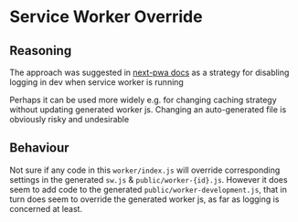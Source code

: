 # Service Worker Override

## Reasoning

The approach was suggested in [next-pwa docs](https://github.com/shadowwalker/next-pwa#tips) as a strategy for disabling logging in dev when service worker is running

Perhaps it can be used more widely e.g. for changing caching strategy without updating generated worker js. Changing an auto-generated file is obviously risky and undesirable

## Behaviour

Not sure if any code in this `worker/index.js` will override corresponding settings in the generated `sw.js` & `public/worker-{id}.js`.
However it does seem to add code to the generated `public/worker-development.js`, that in turn does seem to override the generated worker js, as far as logging is concerned at least.
